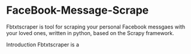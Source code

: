 # FaceBook-Message-Scrape
Fbtxtscraper is tool for scraping your personal Facebook messgaes with your loved ones, written in python, based on the Scrapy framework.
 
Introduction
  Fbtxtscraper is a
